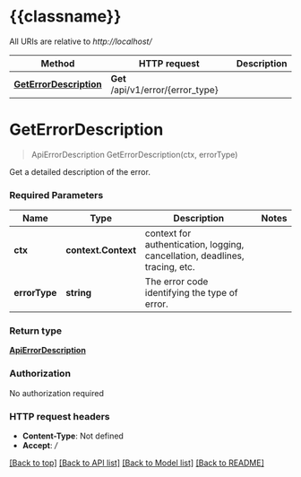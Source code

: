 # {{classname}}

All URIs are relative to *http://localhost/*

Method | HTTP request | Description
------------- | ------------- | -------------
[**GetErrorDescription**](ErrorApi.md#GetErrorDescription) | **Get** /api/v1/error/{error_type} | 

# **GetErrorDescription**
> ApiErrorDescription GetErrorDescription(ctx, errorType)


Get a detailed description of the error.

### Required Parameters

Name | Type | Description  | Notes
------------- | ------------- | ------------- | -------------
 **ctx** | **context.Context** | context for authentication, logging, cancellation, deadlines, tracing, etc.
  **errorType** | **string**| The error code identifying the type of error. | 

### Return type

[**ApiErrorDescription**](ApiErrorDescription.md)

### Authorization

No authorization required

### HTTP request headers

 - **Content-Type**: Not defined
 - **Accept**: */*

[[Back to top]](#) [[Back to API list]](../README.md#documentation-for-api-endpoints) [[Back to Model list]](../README.md#documentation-for-models) [[Back to README]](../README.md)

